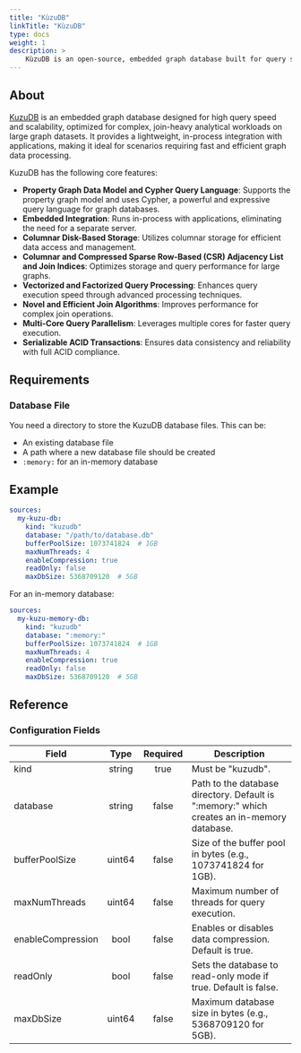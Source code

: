 ```yaml
---
title: "KùzuDB"
linkTitle: "KùzuDB"
type: docs
weight: 1
description: > 
    KùzuDB is an open-source, embedded graph database built for query speed and scalability, optimized for complex join-heavy analytical workloads using the Cypher query language.
---
```


## About

[KuzuDB](https://kuzudb.com/) is an embedded graph database designed for high query speed and scalability, optimized for complex, join-heavy analytical workloads on large graph datasets. It provides a lightweight, in-process integration with applications, making it ideal for scenarios requiring fast and efficient graph data processing.

KuzuDB has the following core features:

- **Property Graph Data Model and Cypher Query Language**: Supports the property graph model and uses Cypher, a powerful and expressive query language for graph databases.
- **Embedded Integration**: Runs in-process with applications, eliminating the need for a separate server.
- **Columnar Disk-Based Storage**: Utilizes columnar storage for efficient data access and management.
- **Columnar and Compressed Sparse Row-Based (CSR) Adjacency List and Join Indices**: Optimizes storage and query performance for large graphs.
- **Vectorized and Factorized Query Processing**: Enhances query execution speed through advanced processing techniques.
- **Novel and Efficient Join Algorithms**: Improves performance for complex join operations.
- **Multi-Core Query Parallelism**: Leverages multiple cores for faster query execution.
- **Serializable ACID Transactions**: Ensures data consistency and reliability with full ACID compliance.

## Requirements

### Database File

You need a directory to store the KuzuDB database files. This can be:

- An existing database file
- A path where a new database file should be created
- `:memory:` for an in-memory database

## Example

```yaml
sources:
  my-kuzu-db:
    kind: "kuzudb"
    database: "/path/to/database.db"
    bufferPoolSize: 1073741824  # 1GB
    maxNumThreads: 4
    enableCompression: true
    readOnly: false
    maxDbSize: 5368709120  # 5GB
```

For an in-memory database:

```yaml
sources:
  my-kuzu-memory-db:
    kind: "kuzudb"
    database: ":memory:"
    bufferPoolSize: 1073741824  # 1GB
    maxNumThreads: 4
    enableCompression: true
    readOnly: false
    maxDbSize: 5368709120  # 5GB
```

## Reference

### Configuration Fields

| **Field**          | **Type** | **Required** | **Description**                                                                 |
|--------------------|:--------:|:------------:|---------------------------------------------------------------------------------|
| kind               | string   | true         | Must be "kuzudb".                                                                 |
| database           | string   | false        | Path to the database directory. Default is ":memory:" which creates an in-memory database. |
| bufferPoolSize     | uint64   | false        | Size of the buffer pool in bytes (e.g., 1073741824 for 1GB).                    |
| maxNumThreads      | uint64   | false        | Maximum number of threads for query execution.                                   |
| enableCompression  | bool     | false        | Enables or disables data compression. Default is true.                           |
| readOnly           | bool     | false        | Sets the database to read-only mode if true. Default is false.                   |
| maxDbSize          | uint64   | false        | Maximum database size in bytes (e.g., 5368709120 for 5GB).                      |
